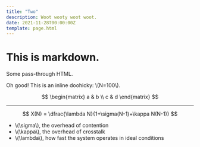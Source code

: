```yaml
---
title: "Two"
description: Woot wooty woot woot.
date: 2021-11-28T00:00:00Z
template: page.html
---
```


# This is markdown.

<p class="message">Some pass-through HTML.</p>



Oh good! This is an inline doohicky: \\(N=100\\).

$$
\begin{matrix}
a & b \\
c & d
\end{matrix}
$$

---

$$
X(N) = \dfrac{\lambda N}{1+\sigma(N-1)+\kappa N(N-1)}
$$

* \\(\sigma\\), the overhead of contention
* \\(\kappa\\), the overhead of crosstalk
* \\(\lambda\\), how fast the system operates in ideal conditions
